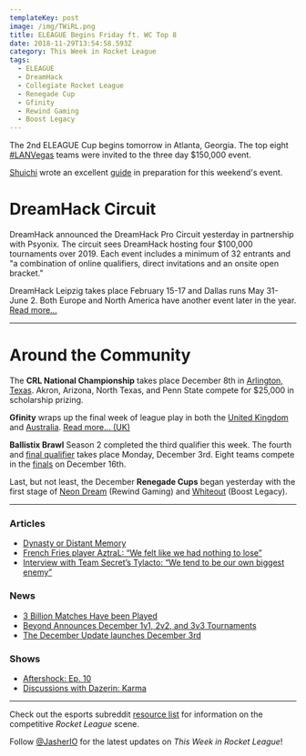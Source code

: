 ```yaml
---
templateKey: post
image: /img/TWiRL.png
title: ELEAGUE Begins Friday ft. WC Top 8
date: 2018-11-29T13:54:58.593Z
category: This Week in Rocket League
tags:
  - ELEAGUE
  - DreamHack
  - Collegiate Rocket League
  - Renegade Cup
  - Gfinity
  - Rewind Gaming
  - Boost Legacy
---
```

The 2nd ELEAGUE Cup begins tomorrow in Atlanta, Georgia. The top eight [#LANVegas](https://liquipedia.net/rocketleague/Rocket_League_Championship_Series/Season_6) teams were invited to the three day $150,000 event. 

[Shuichi](https://www.reddit.com/user/ShuichiRL) wrote an excellent [guide](https://www.reddit.com/r/RocketLeague/comments/a0xpvg/a_guide_to_watch_the_eleague_cup_rocket_league/) in preparation for this weekend's event. 

# DreamHack Circuit

DreamHack announced the DreamHack Pro Circuit yesterday in partnership with Psyonix. The circuit sees DreamHack hosting four $100,000 tournaments over 2019. Each event includes a minimum of 32 entrants and "a combination of online qualifiers, direct invitations and an onsite open bracket."

DreamHack Leipzig takes place February 15-17 and Dallas runs May 31-June 2. Both Europe and North America have another event later in the year. [Read more...](https://company.dreamhack.com/2018/11/28/dreamhack-partnership-psyonix-launches-dreamhack-pro-circuit-featuring-4-major-rocket-league-tournaments-2019/)

---

# Around the Community

The **CRL National Championship** takes place December 8th in [Arlington, Texas](https://crl18tickets.squadup.com). Akron, Arizona, North Texas, and Penn State compete for $25,000 in scholarship prizing. 

**Gfinity** wraps up the final week of league play in both the [United Kingdom](https://liquipedia.net/rocketleague/Gfinity/UK/Elite_Series/Season_4) and [Australia](https://liquipedia.net/rocketleague/Gfinity/Australia/Elite_Series/Season_2). [Read more... (UK)](https://www.reddit.com/r/RocketLeagueEsports/comments/a17mh7/rl_gfinity_elite_series_delivered_by_dominos/)

**Ballistix Brawl** Season 2 completed the third qualifier this week. The fourth and [final qualifier](https://liquipedia.net/rocketleague/Ballistix/Brawl/Season_2/Qualifier/4) takes place Monday, December 3rd. Eight teams compete in the [finals](https://liquipedia.net/rocketleague/Ballistix/Brawl/Season_2) on December 16th. 


Last, but not least, the December **Renegade Cups** began yesterday with the first stage of [Neon Dream](https://liquipedia.net/rocketleague/Renegade_Cup/Europe/Rewind_Gaming/Neon_Dream/Draft_1) (Rewind Gaming) and [Whiteout](https://liquipedia.net/rocketleague/Renegade_Cup/North_America/Boost_Legacy/Whiteout/Opening_Flurry/1) (Boost Legacy).

---

### Articles

* [Dynasty or Distant Memory](https://www.eleague.com/rocketleague-2018/news/dynasty-or-distant-memory)
* [French Fries player AztraL: “We felt like we had nothing to lose”](https://rocketeers.gg/interview-french-fries-pizza-rugbrod-aztral-rocketeers-thunderdome/)
* [Interview with Team Secret’s Tylacto: “We tend to be our own biggest enemy”](https://rocketeers.gg/interview-team-secret-player-tylacto-rocketeers-thunderdome/)

### News

* [3 Billion Matches Have been Played](https://twitter.com/RocketLeague/status/1067885846878027776)
* [Beyond Announces December 1v1, 2v2, and 3v3 Tournaments](https://twitter.com/TeamBeyondnet/status/1067862911316561920)
* [The December Update launches December 3rd](https://www.rocketleague.com/news/enhanced-xbox-one-x-support-december/)

### Shows

* [Aftershock: Ep. 10](https://www.youtube.com/watch?v=ey2bKHDuKGI)
* [Discussions with Dazerin: Karma](https://www.youtube.com/watch?v=IzP2BMUeMSc)

---

Check out the esports subreddit [resource list](https://www.reddit.com/r/RocketLeagueEsports/wiki/links) for information on the competitive *Rocket League* scene.

Follow [@JasherIO](https://twitter.com/JasherIO) for the latest updates on *This Week in Rocket League*!

